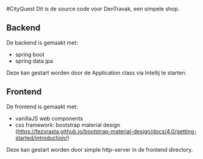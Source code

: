 #CityQuest
Dit is de source code voor DenTravak, een simpele shop.

## Backend
De backend is gemaakt met:
- spring boot
- spring data jpa

Deze kan gestart worden door de Application class via Intellij te starten.

## Frontend
De frontend is gemaakt met:
- vanillaJS web components
- css framework: bootstrap material design (https://fezvrasta.github.io/bootstrap-material-design/docs/4.0/getting-started/introduction/)

Deze kan gestart worden door simple http-server in de frontend directory. 
